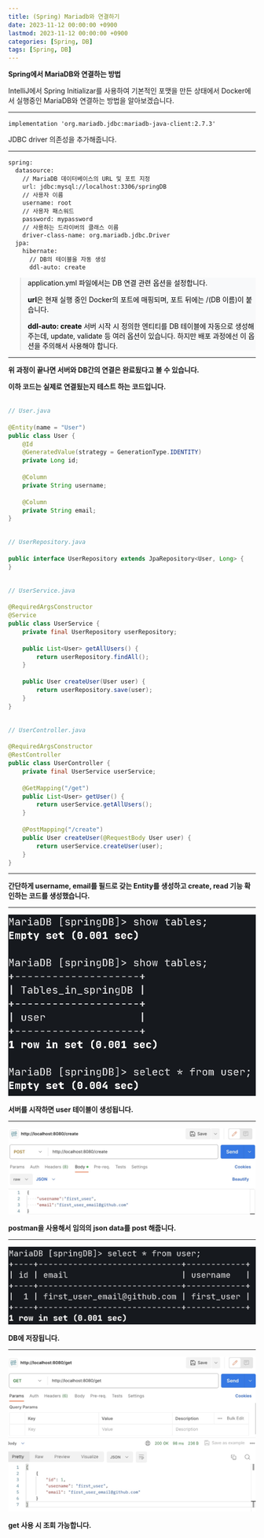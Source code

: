 ```yaml
---
title: (Spring) Mariadb와 연결하기
date: 2023-11-12 00:00:00 +0900
lastmod: 2023-11-12 00:00:00 +0900
categories: [Spring, DB]
tags: [Spring, DB]
---
```


<style>
.env-text {
  color: #0f52ba;
}
.command-text {
  color: #8B00FF;
}
</style>

<style>
blockquote {
  display: block;
  background-color: #f8f9fa;
  color: #000000;
}
</style>

**Spring에서 MariaDB와 연결하는 방법**

IntelliJ에서 Spring Initializar를 사용하여 기본적인 포맷을 만든 상태에서 Docker에서 실행중인 MariaDB와 연결하는 방법을 알아보겠습니다.

---

```
implementation 'org.mariadb.jdbc:mariadb-java-client:2.7.3'
```

JDBC driver 의존성을 추가해줍니다.

---

```
spring:
  datasource:
    // MariaDB 데이터베이스의 URL 및 포트 지정
    url: jdbc:mysql://localhost:3306/springDB
    // 사용자 이름
    username: root
    // 사용자 패스워드
    password: mypassword
    // 사용하는 드라이버의 클래스 이름
    driver-class-name: org.mariadb.jdbc.Driver
  jpa:
    hibernate:
      // DB의 테이블을 자동 생성
      ddl-auto: create
```

> application.yml 파일에서는 DB 연결 관련 옵션을 설정합니다.
>
> **url**은 현재 실행 중인 Docker의 포트에 매핑되며, 포트 뒤에는 /(DB 이름)이 붙습니다.
>
> **ddl-auto: create** 서버 시작 시 정의한 엔티티를 DB 테이블에 자동으로 생성해 주는데, update, validate 등 여러 옵션이 있습니다. 하지만 배포 과정에선 이 옵션을 주의해서 사용해야 합니다.

---

**위 과정이 끝나면 서버와 DB간의 연결은 완료됬다고 볼 수 있습니다.**

**이하 코드는 실제로 연결됬는지 테스트 하는 코드입니다.**

```java

// User.java

@Entity(name = "User")
public class User {
    @Id
    @GeneratedValue(strategy = GenerationType.IDENTITY)
    private Long id;

    @Column
    private String username;

    @Column
    private String email;
}

```

```java

// UserRepository.java

public interface UserRepository extends JpaRepository<User, Long> {
}

```

```java

// UserService.java

@RequiredArgsConstructor
@Service
public class UserService {
    private final UserRepository userRepository;

    public List<User> getAllUsers() {
        return userRepository.findAll();
    }

    public User createUser(User user) {
        return userRepository.save(user);
    }
}

```

```java

// UserController.java

@RequiredArgsConstructor
@RestController
public class UserController {
    private final UserService userService;

    @GetMapping("/get")
    public List<User> getUser() {
        return userService.getAllUsers();
    }

    @PostMapping("/create")
    public User createUser(@RequestBody User user) {
        return userService.createUser(user);
    }
}

```

---

**간단하게 username, email를 필드로 갖는 Entity를 생성하고 create, read 기능 확인하는 코드를 생성했습니다.**

---

![1_db](/assets/img/2023-11-12/1_db.jpg)

**서버를 시작하면 user 테이블이 생성됩니다.**

---

![2_post](/assets/img/2023-11-12/2_post.jpg)

**postman을 사용해서 임의의 json data를 post 해줍니다.**

---

![3_select_from](/assets/img/2023-11-12/3_select_from.jpg)

**DB에 저장됩니다.**

---

![4_get](/assets/img/2023-11-12/4_get.jpg)

**get 사용 시 조회 가능합니다.**
